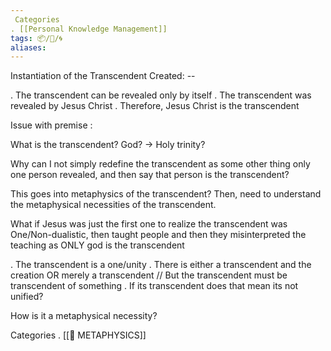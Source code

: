 ```yaml
---
 Categories
. [[Personal Knowledge Management]]
tags: 📦/💭/🌀
aliases:
---
```



 Instantiation of the Transcendent
Created: --

. The transcendent can be revealed only by itself
. The transcendent was revealed by Jesus Christ
. Therefore, Jesus Christ is the transcendent

Issue with premise :

What is the transcendent? God? -> Holy trinity?

Why can I not simply redefine the transcendent as some other thing only one person revealed, and then say that person is the transcendent?

This goes into metaphysics of the transcendent? Then, need to understand the metaphysical necessities of the transcendent.

What if Jesus was just the first one to realize the transcendent was One/Non-dualistic, then taught people and then they misinterpreted the teaching as ONLY god is the transcendent

. The transcendent is a one/unity
. There is either a transcendent and the creation OR merely a transcendent // But the transcendent must be transcendent of something
. If its transcendent does that mean its not unified?

How is it a metaphysical necessity?



 Categories
. [[🔅 METAPHYSICS]]
